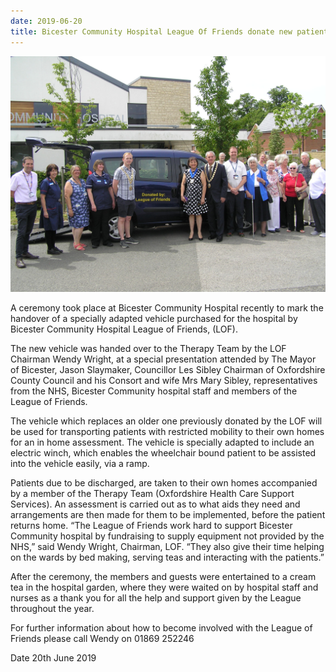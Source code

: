 ```yaml
---
date: 2019-06-20
title: Bicester Community Hospital League Of Friends donate new patient vehicle to the hospital
---
```


![bch-vehicle](bch-vehicle.png)

A ceremony took place at Bicester Community Hospital recently to mark the
handover of a specially adapted vehicle purchased for the hospital by Bicester
Community Hospital League of Friends, (LOF).

The new vehicle was handed over to the Therapy Team by the LOF Chairman
Wendy Wright, at a special presentation attended by The Mayor of Bicester,
Jason Slaymaker, Councillor Les Sibley Chairman of Oxfordshire County Council
and his Consort and wife Mrs Mary Sibley, representatives from the NHS,
Bicester Community hospital staff and members of the League of Friends.

The vehicle which replaces an older one previously donated by the LOF will be
used for transporting patients with restricted mobility to their own homes for
an in home assessment. The vehicle is specially adapted to include an electric
winch, which enables the wheelchair bound patient to be assisted into the
vehicle easily, via a ramp.

Patients due to be discharged, are taken to their own homes accompanied by a
member of the Therapy Team (Oxfordshire Health Care Support Services). An
assessment is carried out as to what aids they need and arrangements are then
made for them to be implemented, before the patient returns home.
“The League of Friends work hard to support Bicester Community hospital by
fundraising to supply equipment not provided by the NHS,” said Wendy
Wright, Chairman, LOF. “They also give their time helping on the wards by bed
making, serving teas and interacting with the patients.”

After the ceremony, the members and guests were entertained to a cream tea
in the hospital garden, where they were waited on by hospital staff and nurses
as a thank you for all the help and support given by the League throughout the
year.

For further information about how to become involved with the League of
Friends please call Wendy on 01869 252246

Date 20th June 2019
